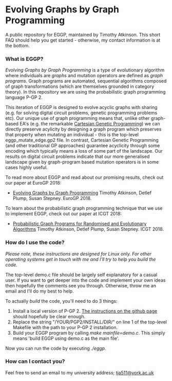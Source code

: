 # Evolving Graphs by Graph Programming

A public repository for EGGP, maintained by Timothy Atkinson. This short FAQ should help you get started - otherwise, my contact information is at the bottom.

### What is EGGP?

*Evolving Graphs by Graph Programming* is a type of evolutionary algorithm where individuals are *graphs* and mutation operators are defined as *graph programs*. Graph programs are automated, sequential algorithms composed of graph transformations (which are themselves grounded in category theory). In this repository we are using the probabilistic graph programming language P-GP 2.

This iteration of EGGP is designed to evolve acyclic graphs with sharing (e.g. for solving digital circuit problems, genetic programming problems etc). Our unique use of graph programming means that, unlike other graph-based EA's (e.g. the remarkable [Cartesian Genetic Programming](http://www.cartesiangp.co.uk/)) we can directly preserve acylicity by designing a graph program which preserves that property when mutating an individual - this is the top-level eggp_mutate_edge.gp2 file. In contrast, Cartesian Genetic Programming (and other traditional GP approaches) guarantee acyclicity through some encoding which typically means a loss of some part of the landscape. Our results on digital circuit problems indicate that our more generalised landscape given by graph-program based mutation operators is in some cases highly useful.

To read more about EGGP and read about our promising results, check out our paper at EuroGP 2018:

- [Evolving Graphs by Graph Programming](https://link.springer.com/chapter/10.1007/978-3-319-77553-1_3)
Timothy Atkinson, Detlef Plump, Susan Stepney. EuroGP 2018.

To learn about the probabilistic graph programming technique that we use to implement EGGP, check out our paper at ICGT 2018:

- [Probabilistic Graph Programs for Randomised and Evolutionary Algorithms](https://link.springer.com/chapter/10.1007%2F978-3-319-92991-0_5)
Timothy Atkinson, Detlef Plump, Susan Stepney. ICGT 2018.


### How do I use the code?

*Please note, these instructions are designed for Linux only. For other operating systems get in touch with me and I'll try to help you build the code.*

The top-level demo.c file should be largely self explanatory for a casual user. If you want to get deeper into the code and implement your own ideas then hopefully the comments see you through. Otherwise, throw me an email and I'll do my best to help.

To actually *build* the code, you'll need to do 3 things:

1. Install a local version of P-GP 2. [The instructions on the github page](https://github.com/UoYCS-plasma/P-GP2) should hopefully be clear enough.
2. Replace the string "/YOUR/PGP2/INSTALL/DIR/" on line 1 of the top-level Makefile with the path to your P-GP 2 installation.
3. Build your EGGP program by calling *make mainfile=demo.c*. This simply means 'build EGGP using demo.c as the main file'.

Now you can run the code by executing *./eggp*.

### How can I contact you?

Feel free to send an email to my university address; tja511@york.ac.uk
